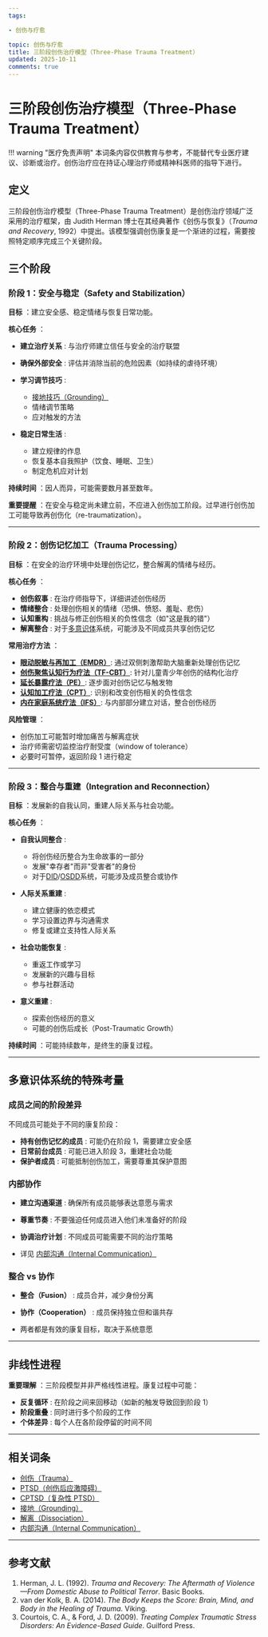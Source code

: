 ```yaml
---
tags:

- 创伤与疗愈

topic: 创伤与疗愈
title: 三阶段创伤治疗模型（Three-Phase Trauma Treatment）
updated: 2025-10-11
comments: true
---
```


# 三阶段创伤治疗模型（Three-Phase Trauma Treatment）

!!! warning "医疗免责声明"
    本词条内容仅供教育与参考，不能替代专业医疗建议、诊断或治疗。创伤治疗应在持证心理治疗师或精神科医师的指导下进行。

## 定义

三阶段创伤治疗模型（Three-Phase Trauma Treatment）是创伤治疗领域广泛采用的治疗框架，由 Judith Herman 博士在其经典著作《创伤与恢复》（*Trauma and Recovery*, 1992）中提出。该模型强调创伤康复是一个渐进的过程，需要按照特定顺序完成三个关键阶段。

## 三个阶段

### 阶段 1：安全与稳定（Safety and Stabilization）

**目标** ：建立安全感、稳定情绪与恢复日常功能。

**核心任务** ：

- **建立治疗关系** : 与治疗师建立信任与安全的治疗联盟
- **确保外部安全** : 评估并消除当前的危险因素（如持续的虐待环境）
- **学习调节技巧** :

    - [接地技巧（Grounding）](Grounding.md)
    - 情绪调节策略
    - 应对触发的方法

- **稳定日常生活** :

    - 建立规律的作息
    - 恢复基本自我照护（饮食、睡眠、卫生）
    - 制定危机应对计划

**持续时间** ：因人而异，可能需要数月甚至数年。

**重要提醒** ：在安全与稳定尚未建立前，不应进入创伤加工阶段。过早进行创伤加工可能导致再创伤化（re-traumatization）。

---

### 阶段 2：创伤记忆加工（Trauma Processing）

**目标** ：在安全的治疗环境中处理创伤记忆，整合解离的情绪与经历。

**核心任务** ：

- **创伤叙事** : 在治疗师指导下，详细讲述创伤经历
- **情绪整合** : 处理创伤相关的情绪（恐惧、愤怒、羞耻、悲伤）
- **认知重构** : 挑战与修正创伤相关的负性信念（如"这是我的错"）
- **解离整合** : 对于[多意识体](Multiple_Personality_System.md)系统，可能涉及不同成员共享创伤记忆

**常用治疗方法** ：

- [**眼动脱敏与再加工（EMDR）**](Eye-Movement-Desensitization-Reprocessing-EMDR.md): 通过双侧刺激帮助大脑重新处理创伤记忆
- [**创伤聚焦认知行为疗法（TF-CBT）**](Trauma-Focused-Cognitive-Behavioral-Therapy-TF-CBT.md): 针对儿童青少年创伤的结构化治疗
- [**延长暴露疗法（PE）**](Prolonged-Exposure-Therapy-PE.md): 逐步面对创伤记忆与触发物
- [**认知加工疗法（CPT）**](Cognitive-Processing-Therapy-CPT.md): 识别和改变创伤相关的负性信念
- [**内在家庭系统疗法（IFS）**](Internal-Family-Systems-IFS.md): 与内部部分建立对话，整合创伤经历

**风险管理** ：

- 创伤加工可能暂时增加痛苦与解离症状
- 治疗师需密切监控治疗耐受度（window of tolerance）
- 必要时可暂停，返回阶段 1 进行稳定

---

### 阶段 3：整合与重建（Integration and Reconnection）

**目标** ：发展新的自我认同，重建人际关系与社会功能。

**核心任务** ：

- **自我认同整合** :

    - 将创伤经历整合为生命故事的一部分
    - 发展"幸存者"而非"受害者"的身份
    - 对于[DID](DID.md)/[OSDD](OSDD.md)系统，可能涉及成员整合或协作

- **人际关系重建** :

    - 建立健康的依恋模式
    - 学习设置边界与沟通需求
    - 修复或建立支持性人际关系

- **社会功能恢复** :

    - 重返工作或学习
    - 发展新的兴趣与目标
    - 参与社群活动

- **意义重建** :

    - 探索创伤经历的意义
    - 可能的创伤后成长（Post-Traumatic Growth）

**持续时间** ：可能持续数年，是终生的康复过程。

---

## 多意识体系统的特殊考量

### 成员之间的阶段差异

不同成员可能处于不同的康复阶段：

- **持有创伤记忆的成员** : 可能仍在阶段 1，需要建立安全感
- **日常前台成员** : 可能已进入阶段 3，重建社会功能
- **保护者成员** : 可能抵制创伤加工，需要尊重其保护意图

### 内部协作

- **建立沟通渠道** : 确保所有成员能够表达意愿与需求
- **尊重节奏** : 不要强迫任何成员进入他们未准备好的阶段
- **协调治疗计划** : 不同成员可能需要不同的治疗策略

- 详见 [内部沟通（Internal Communication）](Internal-Communication.md)

### 整合 vs 协作

- **整合（Fusion）** : 成员合并，减少身份分离
- **协作（Cooperation）** : 成员保持独立但和谐共存

- 两者都是有效的康复目标，取决于系统意愿

---

## 非线性进程

**重要理解** ：三阶段模型并非严格线性进程。康复过程中可能：

- **反复循环** : 在阶段之间来回移动（如新的触发导致回到阶段 1）
- **阶段重叠** : 同时进行多个阶段的工作
- **个体差异** : 每个人在各阶段停留的时间不同

---

## 相关词条

- [创伤（Trauma）](Trauma.md)
- [PTSD（创伤后应激障碍）](PTSD.md)
- [CPTSD（复杂性 PTSD）](CPTSD.md)
- [接地（Grounding）](Grounding.md)
- [解离（Dissociation）](Dissociation.md)
- [内部沟通（Internal Communication）](Internal-Communication.md)

---

## 参考文献

1. Herman, J. L. (1992). *Trauma and Recovery: The Aftermath of Violence—From Domestic Abuse to Political Terror*. Basic Books.
2. van der Kolk, B. A. (2014). *The Body Keeps the Score: Brain, Mind, and Body in the Healing of Trauma*. Viking.
3. Courtois, C. A., & Ford, J. D. (2009). *Treating Complex Traumatic Stress Disorders: An Evidence-Based Guide*. Guilford Press.

